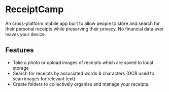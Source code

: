 # ReceiptCamp

An cross-platform mobile app built to allow people to store and search for their personal receipts while preserving their privacy. No financial data ever leaves your device.


## Features
- Take a photo or upload images of receipts which are saved to local storage
- Search for receipts by associated words & characters (OCR used to scan images for relevant text)
- Create folders to collectively organise and manage your receipts.

